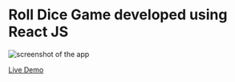 # Roll Dice Game developed using React JS

![screenshot of the app](https://raw.githubusercontent.com/praveenorugantitech/praveenorugantitech-reactjs-projects/master/praveenorugantitech-roll-dice/src/images/screenshot.PNG "Roll Dice Game")

[Live Demo](https://praveenorugantitech-rolldice.firebaseapp.com/)
